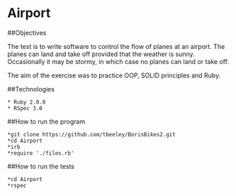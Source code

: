 Airport
=======

##Objectives

The test is to write software to control the flow of planes at an airport. The planes can land and take off provided that the weather is sunny. 
Occasionally it may be stormy, in which case no planes can land or take off.

The aim of the exercise was to practice OOP, SOLID principles and Ruby.

##Technologies

    * Ruby 2.0.0
    * RSpec 3.0

##How to run the program

    *git clone https://github.com/tbeeley/BorisBikes2.git
    *cd Airport
    *irb
    *require './files.rb'


##How to run the tests

    *cd Airport
    *rspec
